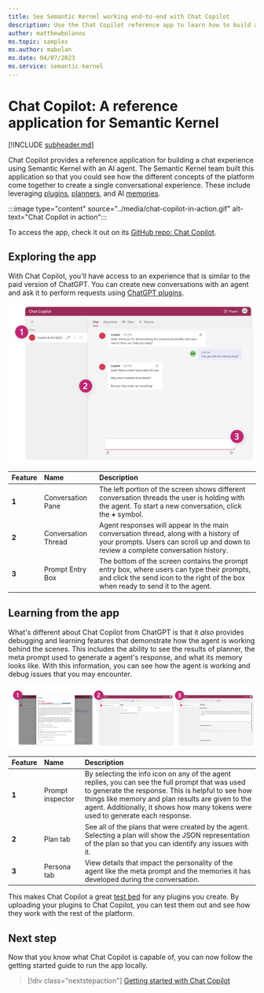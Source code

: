 ```yaml
---
title: See Semantic Kernel working end-to-end with Chat Copilot
description: Use the Chat Copilot reference app to learn how to build a custom conversational agent and to test your plugins.
author: matthewbolanos
ms.topic: samples
ms.author: mabolan
ms.date: 04/07/2023
ms.service: semantic-kernel
---
```

# Chat Copilot: A reference application for Semantic Kernel

[!INCLUDE [subheader.md](../includes/pat_large.md)]

Chat Copilot provides a reference application for building a chat experience using Semantic Kernel with an AI agent. The Semantic Kernel team built this application so that you could see how the different concepts of the platform come together to create a single conversational experience. These include leveraging [plugins](../ai-orchestration/plugins/index.md), [planners](../ai-orchestration/planners/index.md), and AI [memories](../memories/index.md).

:::image type="content" source="../media/chat-copilot-in-action.gif" alt-text="Chat Copilot in action":::

To access the app, check it out on its [GitHub repo: Chat Copilot](https://github.com/microsoft/chat-copilot).

## Exploring the app
With Chat Copilot, you'll have access to an experience that is similar to the paid version of ChatGPT. You can create new conversations with an agent and ask it to perform requests using [ChatGPT plugins](../ai-orchestration/chatgpt-plugins.md).

![Chat Copilot reference app](../media/chat-copilot.png)

| Feature | Name | Description |
|:-|:-|:-|
| **1** | Conversation Pane | The left portion of the screen shows different conversation threads the user is holding with the agent.  To start a new conversation, click the **+** symbol. |
| **2** | Conversation Thread | Agent responses will appear in the main conversation thread, along with a history of your prompts. Users can scroll up and down to review a complete conversation history. |
| **3** | Prompt Entry Box | The bottom of the screen contains the prompt entry box, where users can type their prompts, and click the send icon to the right of the box when ready to send it to the agent. |

## Learning from the app
What's different about Chat Copilot from ChatGPT is that it _also_ provides debugging and learning features that demonstrate how the agent is working behind the scenes. This includes the ability to see the results of planner, the meta prompt used to generate a agent's response, and what its memory looks like. With this information, you can see how the agent is working and debug issues that you may encounter.

![Using the debugging features of Chat Copilot](../media/chat-copilot-debug-features.png)

| Feature | Name | Description |
|:-|:-|:-|
| **1** | Prompt inspector | By selecting the info icon on any of the agent replies, you can see the full prompt that was used to generate the response. This is helpful to see how things like memory and plan results are given to the agent. Additionally, it shows how many tokens were used to generate each response. |
| **2** | Plan tab | See all of the plans that were created by the agent. Selecting a plan will show the JSON representation of the plan so that you can identify any issues with it. |
| **3** | Persona tab | View details that impact the personality of the agent like the meta prompt and the memories it has developed during the conversation. |

This makes Chat Copilot a great [test bed](./testing-plugins-with-chat-copilot.md) for any plugins you create. By uploading your plugins to Chat Copilot, you can test them out and see how they work with the rest of the platform. 

## Next step
Now that you know what Chat Copilot is capable of, you can now follow the getting started guide to run the app locally.

> [!div class="nextstepaction"]
> [Getting started with Chat Copilot](./getting-started.md)